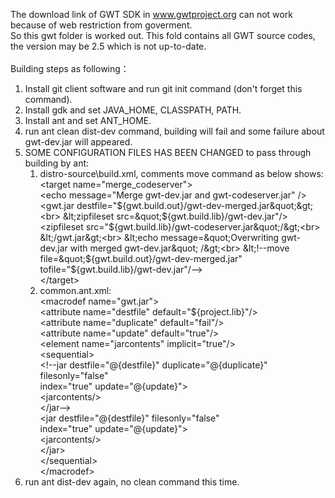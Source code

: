 The download link of GWT SDK in www.gwtproject.org can not work because of web restriction from goverment.<br>
So this gwt folder is worked out. This fold contains all GWT source codes, the version may be 2.5 which is not up-to-date.<br>
<br>
Building steps as following：<br>
1. Install git client software and run git init command (don&#x27;t forget this command).<br>
2. Install gdk and set JAVA_HOME, CLASSPATH, PATH.<br>
3. Install ant and set ANT_HOME.<br>
4. run ant clean dist-dev command, building will fail and some failure about gwt-dev.jar will appeared.<br>
5. SOME CONFIGURATION FILES HAS BEEN CHANGED to pass through building by ant:<br>
    1) distro-source\build.xml, comments move command as below shows:<br>
      &lt;target name=&quot;merge_codeserver&quot;&gt;<br>
        &lt;echo message=&quot;Merge gwt-dev.jar and gwt-codeserver.jar&quot; /&gt;<br>
        &lt;gwt.jar destfile=&quot;${gwt.build.out}/gwt-dev-merged.jar&quot;&gt;<br>
          &lt;zipfileset src=&quot;${gwt.build.lib}/gwt-dev.jar&quot;/&gt;<br>
          &lt;zipfileset src=&quot;${gwt.build.lib}/gwt-codeserver.jar&quot;/&gt;<br>
        &lt;/gwt.jar&gt;<br>
        &lt;echo message=&quot;Overwriting gwt-dev.jar with merged gwt-dev.jar&quot; /&gt;<br>
        &lt;!--move file=&quot;${gwt.build.out}/gwt-dev-merged.jar&quot; tofile=&quot;${gwt.build.lib}/gwt-dev.jar&quot;/--&gt;<br>
      &lt;/target&gt;<br>
    2) common.ant.xml:<br>
         &lt;macrodef name=&quot;gwt.jar&quot;&gt;<br>
            &lt;attribute name=&quot;destfile&quot; default=&quot;${project.lib}&quot;/&gt;<br>
            &lt;attribute name=&quot;duplicate&quot; default=&quot;fail&quot;/&gt;<br>
            &lt;attribute name=&quot;update&quot; default=&quot;true&quot;/&gt;<br>
            &lt;element name=&quot;jarcontents&quot; implicit=&quot;true&quot;/&gt;<br>
            &lt;sequential&gt;<br>
              &lt;!--jar destfile=&quot;@{destfile}&quot; duplicate=&quot;@{duplicate}&quot; filesonly=&quot;false&quot;<br>
                  index=&quot;true&quot; update=&quot;@{update}&quot;&gt;<br>
                &lt;jarcontents/&gt;<br>
              &lt;/jar--&gt;<br>
              &lt;jar destfile=&quot;@{destfile}&quot; filesonly=&quot;false&quot;<br>
                  index=&quot;true&quot; update=&quot;@{update}&quot;&gt;<br>
                &lt;jarcontents/&gt;<br>
              &lt;/jar&gt;<br>
            &lt;/sequential&gt;<br>
          &lt;/macrodef&gt;<br>
6. run ant dist-dev again, no clean command this time.<br>
